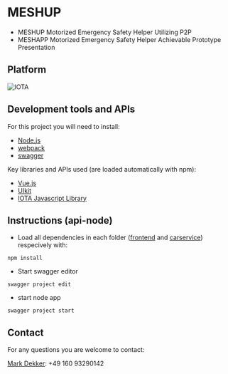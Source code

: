 # MESHUP
* MESHUP    Motorized Emergency Safety Helper Utilizing P2P
* MESHAPP   Motorized Emergency Safety Helper Achievable Prototype Presentation

## Platform
![IOTA](https://upload.wikimedia.org/wikipedia/commons/thumb/a/ad/Iota_logo.png/320px-Iota_logo.png)

## Development tools and APIs

For this project you will need to install:
- [Node.js](https://nodejs.org/en/)
- [webpack](https://webpack.js.org)
- [swagger](https://swagger.io/)

Key libraries and APIs used (are loaded automatically with npm):
- [Vue.js](https://vuejs.org)
- [UIkit](https://getuikit.com)
- [IOTA Javascript Library](https://github.com/iotaledger/iota.lib.js/)

## Instructions (api-node)

* Load all dependencies in each folder ([frontend](./frontend/) and [carservice](./carservice/)) respecively with:
```
npm install
```
* Start swagger editor
```
swagger project edit
```
* start node app
```
swagger project start
```

## Contact

For any questions you are welcome to contact:

[Mark Dekker](https://github.com/MarkDekker): +49 160 93290142


